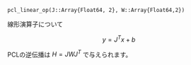 ```
pcl_linear_op(J::Array{Float64, 2}, W::Array{Float64,2})
```

線形演算子について 

$$
y = J^Tx + b
$$

PCLの逆伝播は $H = JWJ^T$ で与えられます。
